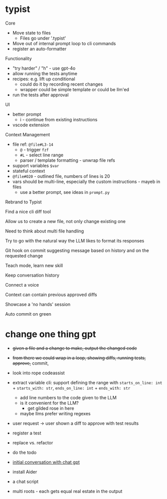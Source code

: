# typist

Core

- Move state to files
  - Files go under '.typist'
- Move out of internal prompt loop to cli commands
- register an auto-formatter

Functionality

- "try harder" / "h" - use gpt-4o
- allow running the tests anytime
- recipes: e.g. lift up conditional
  - could do it by recording recent changes
  - wrapper could be simple template or could be llm'ed
- run the tests after approval

UI

- better prompt
  - i - continue from existing instructions
- vscode extension

Context Management

- file ref: `@file#L3-14`
  - `@` - trigger `fzf`
  - `#L` - select line range
  - parser / template formatting - unwrap file refs
- support variables `$var`
- stateful context
- `@file#O20` - outlined file, numbers of lines is 20
- vars should be multi-line, especially the custom instructions - mayeb in files
  - use a better prompt, see ideas in `prompt.py`

Rebrand to Typist

Find a nice cli diff tool

Allow us to create a new file, not only change existing one

Need to think about multi file handling

Try to go with the natural way the LLM likes to format its responses

Git hook on commit suggesting message based on history and on the requested change

Teach mode, learn new skill

Keep conversation history

Connect a voice

Context can contain previous approved diffs

Showcase a 'no hands' session

Auto commit on green

# change one thing gpt

- ~~given a file and a change to make, output the changed code~~
- ~~from there we could wrap in a loop, showing diffs, running tests, approve,~~ commit,

- look into rope codeassist
- extract variable cli: support defining the range with `starts_on_line: int` + `starts_with: str`, `ends_on_line: int` + `ends_with: str`
  - add line numbers to the code given to the LLM
  - is it convenient for the LLM?
    - get gilded rose in here
  - maybe llms prefer writing regexes
- user request -> user shown a diff to approve with test results
- register a test
- replace vs. refactor
- do the todo
- [initial conversation with chat gpt](https://chat.openai.com/share/9390b11a-1e71-4821-9fd0-714da658f139)
- install Aider
- a chat script
- multi roots - each gets equal real estate in the output
